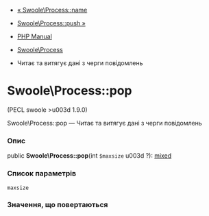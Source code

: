 - [« Swoole\Process::name](swoole-process.name.md)
- [Swoole\Process::push »](swoole-process.push.md)

- [PHP Manual](index.md)
- [Swoole\Process](class.swoole-process.md)
- Читає та витягує дані з черги повідомлень

# Swoole\Process::pop

(PECL swoole \>u003d 1.9.0)

Swoole\Process::pop — Читає та витягує дані з черги повідомлень

### Опис

public **Swoole\Process::pop**(int `$maxsize` u003d ?):
[mixed](language.types.declarations.md#language.types.declarations.mixed)

### Список параметрів

`maxsize`

### Значення, що повертаються
